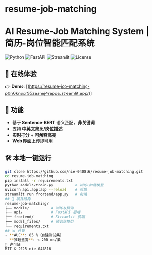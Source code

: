 # resume-job-matching
# AI Resume-Job Matching System | 简历-岗位智能匹配系统

![Python](https://img.shields.io/badge/Python-3.10-blue)
![FastAPI](https://img.shields.io/badge/FastAPI-0.119-green)
![Streamlit](https://img.shields.io/badge/Streamlit-1.50-red)
![License](https://img.shields.io/badge/license-MIT-green)

## 🚀 在线体验
👉 **Demo**: [(https://resume-job-matching-p6n6knucr95zasnnj4rappe.streamlit.app/)]

## 📌 功能
- 基于 **Sentence-BERT** 语义匹配，**非关键词**
- 支持 **中英文简历/岗位描述**
- **实时打分** + **可解释高亮**
- **Web 界面**上传即可用

## 🛠️ 本地一键运行
```bash
git clone https://github.com/nie-040816/resume-job-matching.git
cd resume-job-matching
pip install -r requirements.txt
python models/train.py          # 训练/加载模型
uvicorn api.app:app --reload    # 后端
streamlit run frontend/app.py   # 前端
## 📁 项目结构
resume-job-matching/
├── models/          # 训练与预测
├── api/             # FastAPI 后端
├── frontend/        # Streamlit 前端
├── model_files/     # 预训练模型
└── requirements.txt
## 📊 性能
- **AUC**: 85 %（自建测试集）
- **推理速度**: < 200 ms/条
📄 许可证
MIT © 2025 nie-040816
